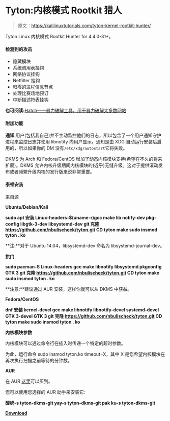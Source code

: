 # Tyton:内核模式 Rootkit 猎人

> 原文：<https://kalilinuxtutorials.com/tyton-kernel-rootkit-hunter/>

Tyton Linux 内核模式 Rootkit Hunter for 4.4.0-31+。

#### **检测到的攻击**

*   隐藏模块
*   系统调用表挂钩
*   网络协议挂钩
*   Netfilter 挂钩
*   归零的进程信息节点
*   处理比赛场地预订
*   中断描述符表挂钩

**也可阅读:**[Hatch——暴力破解工具，用于暴力破解大多数网站](https://kalilinuxtutorials.com/hatch-brute-force-tool/)

#### **附加功能**

**通知**:用户(包括我自己)并不主动监控他们的日志，所以包含了一个用户通知守护进程来监控日志并使用 libnotify 向用户显示。通知是由 XDG 自动运行安装后启用的，所以如果你的 DM 没有`/etc/xdg/autostart`它将失败。

DKMS:为 Arch 和 Fedora/CentOS 增加了动态内核模块支持(希望在不久的将来扩展)。DKMS 允许内核升级期间内核模块的(近乎)无缝升级。这对于提供滚动发布或者频繁升级内核的发行版来说非常重要。

#### **泰顿安装**

来自源

**Ubuntu/Debian/Kali**

**sudo apt 安装 Linux-headers-$(uname-r)gcc make lib notify-dev pkg-config libgtk-3-dev libsystemd-dev
git 克隆 https://github.com/nbulischeck/tyton.git
CD tyton
make
sudo insmod tyton . ko**

**注:**对于 Ubuntu 14.04，libsystemd-dev 命名为 libsystemd-journal-dev。

**拱门**

**sudo pacman-S Linux-headers gcc make libnotify libsystemd pkgconfig GTK 3
git 克隆 https://github.com/nbulischeck/tyton.git
CD tyton
make
sudo insmod tyton . ko**

**注意:**建议通过 AUR 安装，这样你就可以从 DKMS 中获益。

**Fedora/CentOS**

**dnf 安装 kernel-devel gcc make libnotify libnotify-devel systemd-devel GTK 3-devel GTK 3
git 克隆 https://github.com/nbulischeck/tyton.git
CD tyton
make
sudo insmod tyton . ko**

**内核模块参数**

内核模块可以通过命令行在插入时传递一个特定的超时参数。

为此，运行命令 sudo insmod tyton.ko timeout=X，其中 X 是您希望内核模块在再次执行扫描之前等待的分钟数。

**AUR**

在 AUR [这里](https://aur.archlinux.org/packages/tyton-dkms-git/)可以买到。

您可以使用您选择的 AUR 助手来安装它:

**酸奶-s tyton-dkms-git
yay-s tyton-dkms-git
pak ku-s tyton-dkms-git**

[**Download**](https://github.com/nbulischeck/tyton)